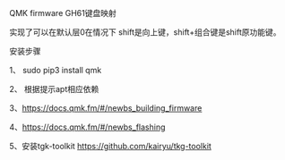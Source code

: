 QMK firmware
GH61键盘映射 

实现了可以在默认层0在情况下 shift是向上键，shift+组合键是shift原功能键。


安装步骤

1、 sudo pip3 install qmk

2、 根据提示apt相应依赖

3、https://docs.qmk.fm/#/newbs_building_firmware

4、https://docs.qmk.fm/#/newbs_flashing

5、安装tgk-toolkit https://github.com/kairyu/tkg-toolkit
